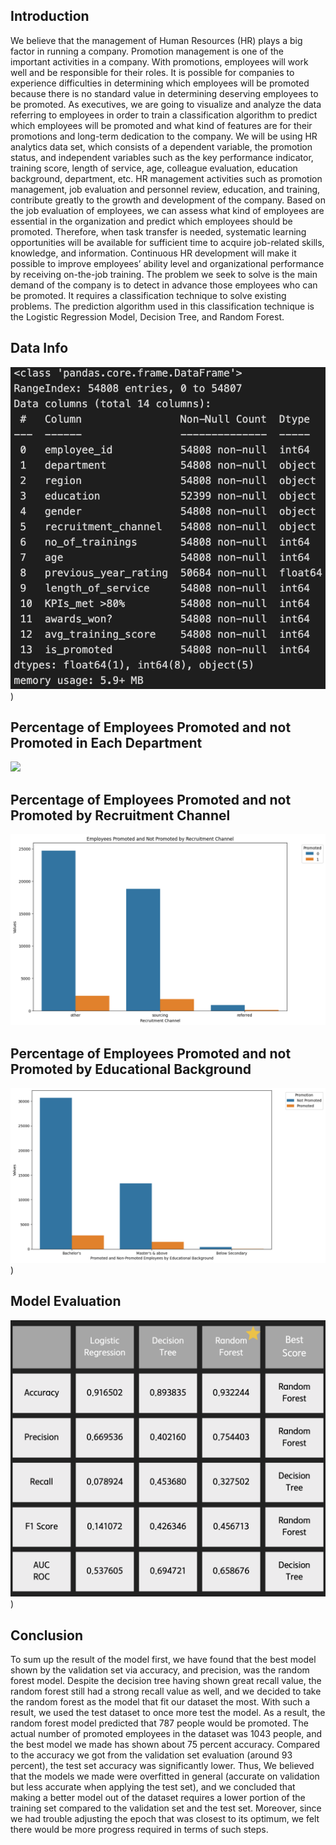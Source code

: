 ## Introduction
We believe that the management of Human Resources (HR) plays a big factor in running a company. Promotion management is one of the important activities in a company.
With promotions, employees will work well and be responsible for their roles. It is possible for companies to experience difficulties in determining which employees will be promoted
because there is no standard value in determining deserving employees to be promoted. As executives, we are going to visualize and analyze the data referring to employees in order to
train a classification algorithm to predict which employees will be promoted and what kind of features are for their promotions and long-term dedication to the company. We will be using
HR analytics data set, which consists of a dependent variable, the promotion status, and independent variables such as the key performance indicator, training score, length of service,
age, colleague evaluation, education background, department, etc. HR management activities such as promotion management, job evaluation and personnel review, education, and training, contribute greatly to the growth and development of
the company. Based on the job evaluation of employees, we can assess what kind of employees are essential in the organization and predict which employees should be promoted. Therefore,
when task transfer is needed, systematic learning opportunities will be available for sufficient time to acquire job-related skills, knowledge, and information. Continuous HR development
will make it possible to improve employees’ ability level and organizational performance by receiving on-the-job training.
The problem we seek to solve is the main demand of the company is to detect in advance those employees who can be promoted. It requires a classification technique to solve existing
problems. The prediction algorithm used in this classification technique is the Logistic Regression Model, Decision Tree, and Random Forest.

## Data Info
![](https://raw.githubusercontent.com/RidhatullahAkmalurrizalFirdausi/Data-Analytics-and-Machine-Learning-Group-Project/main/Screenshot%202024-08-21%20at%2019.22.14.png)) 

## Percentage of Employees Promoted and not Promoted in Each Department
![]([](https://raw.githubusercontent.com/RidhatullahAkmalurrizalFirdausi/Data-Analytics-and-Machine-Learning-Group-Project/main/by%20each%20dept.png))

## Percentage of Employees Promoted and not Promoted by Recruitment Channel
![](https://raw.githubusercontent.com/RidhatullahAkmalurrizalFirdausi/Data-Analytics-and-Machine-Learning-Group-Project/main/by%20rec%20chan.png)

## Percentage of Employees Promoted and not Promoted by Educational Background 
![](https://raw.githubusercontent.com/RidhatullahAkmalurrizalFirdausi/Data-Analytics-and-Machine-Learning-Group-Project/main/by%20ed%20back.png))

## Model Evaluation
![](https://raw.githubusercontent.com/RidhatullahAkmalurrizalFirdausi/Data-Analytics-and-Machine-Learning-Group-Project/main/Screenshot%202024-08-21%20at%2019.28.32.png))

## Conclusion
To sum up the result of the model first, we have found that the best model shown by the validation set via accuracy, and precision, was the random forest model. Despite the decision
tree having shown great recall value, the random forest still had a strong recall value as well, and we decided to take the random forest as the model that fit our dataset the most. With such a result,
we used the test dataset to once more test the model. As a result, the random forest model predicted that 787 people would be promoted. The actual number of promoted employees in
the dataset was 1043 people, and the best model we made has shown about 75 percent  accuracy. Compared to the accuracy we got from the validation set evaluation (around 93
percent), the test set accuracy was significantly lower. Thus, We believed that the models we made were overfitted in general (accurate on validation but less accurate when applying the test
set), and we concluded that making a better model out of the dataset requires a lower portion of the training set compared to the validation set and the test set. Moreover, since we had
trouble adjusting the epoch that was closest to its optimum, we felt there would be more progress required in terms of such steps.

